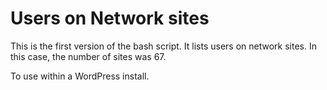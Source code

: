 # Users on Network sites

This is the first version of the bash script. It lists users on network sites. In this case, the number of sites was 67.

To use within a WordPress install.
